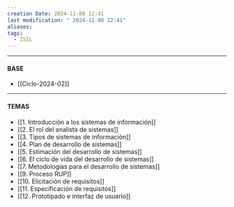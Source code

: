 ```yaml
---
creation Date: 2024-11-08 12:41
last modification: " 2024-11-08 12:41"
aliases: 
tags:
  - ISIL
---
```

___
#### BASE
- [[Ciclo-2024-02]]
___
#### TEMAS
- [[1. Introducción a los sistemas de información]]
- [[2. El rol del analista de sistemas]]
- [[3. Tipos de sistemas de información]]
- [[4. Plan de desarrollo de sistemas]]
- [[5. Estimación del desarrollo de sistemas]]
- [[6. El ciclo de vida del desarrollo de sistemas]]
- [[7. Metodologías para el desarrollo de sistemas]]
- [[9. Proceso RUP]]
- [[10. Elicitación de requisitos]]
- [[11. Especificación de requisitos]]
- [[12. Prototipado e interfaz de usuario]]
